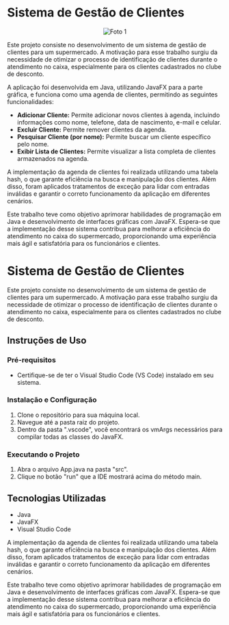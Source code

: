 # Sistema de Gestão de Clientes

<p align="center">
  <img src="https://github.com/AndredsLima/Gest-o-Clientes/assets/137451523/eb993330-edc5-493d-9891-244ce622514f" alt="Foto 1">
</p>


Este projeto consiste no desenvolvimento de um sistema de gestão de clientes para um supermercado. A motivação para esse trabalho surgiu da necessidade de otimizar o processo de identificação de clientes durante o atendimento no caixa, especialmente para os clientes cadastrados no clube de desconto.

A aplicação foi desenvolvida em Java, utilizando JavaFX para a parte gráfica, e funciona como uma agenda de clientes, permitindo as seguintes funcionalidades:

- **Adicionar Cliente:** Permite adicionar novos clientes à agenda, incluindo informações como nome, telefone, data de nascimento, e-mail e celular.
- **Excluir Cliente:** Permite remover clientes da agenda.
- **Pesquisar Cliente (por nome):** Permite buscar um cliente específico pelo nome.
- **Exibir Lista de Clientes:** Permite visualizar a lista completa de clientes armazenados na agenda.




A implementação da agenda de clientes foi realizada utilizando uma tabela hash, o que garante eficiência na busca e manipulação dos clientes. Além disso, foram aplicados tratamentos de exceção para lidar com entradas inválidas e garantir o correto funcionamento da aplicação em diferentes cenários.

Este trabalho teve como objetivo aprimorar habilidades de programação em Java e desenvolvimento de interfaces gráficas com JavaFX. Espera-se que a implementação desse sistema contribua para melhorar a eficiência do atendimento no caixa do supermercado, proporcionando uma experiência mais ágil e satisfatória para os funcionários e clientes.

# Sistema de Gestão de Clientes

Este projeto consiste no desenvolvimento de um sistema de gestão de clientes para um supermercado. A motivação para esse trabalho surgiu da necessidade de otimizar o processo de identificação de clientes durante o atendimento no caixa, especialmente para os clientes cadastrados no clube de desconto.

## Instruções de Uso

### Pré-requisitos

- Certifique-se de ter o Visual Studio Code (VS Code) instalado em seu sistema.

### Instalação e Configuração

1. Clone o repositório para sua máquina local.
2. Navegue até a pasta raiz do projeto.
3. Dentro da pasta ".vscode", você encontrará os vmArgs necessários para compilar todas as classes do JavaFX.

### Executando o Projeto

1. Abra o arquivo App.java na pasta "src".
2. Clique no botão "run" que a IDE mostrará acima do método main.

## Tecnologias Utilizadas

- Java
- JavaFX
- Visual Studio Code

A implementação da agenda de clientes foi realizada utilizando uma tabela hash, o que garante eficiência na busca e manipulação dos clientes. Além disso, foram aplicados tratamentos de exceção para lidar com entradas inválidas e garantir o correto funcionamento da aplicação em diferentes cenários.

Este trabalho teve como objetivo aprimorar habilidades de programação em Java e desenvolvimento de interfaces gráficas com JavaFX. Espera-se que a implementação desse sistema contribua para melhorar a eficiência do atendimento no caixa do supermercado, proporcionando uma experiência mais ágil e satisfatória para os funcionários e clientes.


